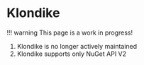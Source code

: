 # Klondike

!!! warning
    This page is a work in progress!


1. Klondike is no longer actively maintained
2. Klondike supports only NuGet API V2
